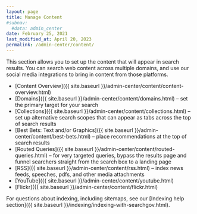 ```yaml
---
layout: page
title: Manage Content
#subnav:
  #data: admin_center
date: February 25, 2021
last_modified_at: April 20, 2023
permalink: /admin-center/content/
---
```

<i class="icon-file"></i> This section allows you to set up the content that will appear in search results. You can search web content across multiple domains, and use our social media integrations to bring in content from those platforms.

* [Content Overview]({{ site.baseurl }}/admin-center/content/content-overview.html)
* [Domains]({{ site.baseurl }}/admin-center/content/domains.html) &ndash; set the primary target for your search
* [Collections]({{ site.baseurl }}/admin-center/content/collections.html) &ndash; set up alternative search scopes that can appear as tabs across the top of search results
* [Best Bets: Text and/or Graphics]({{ site.baseurl }}/admin-center/content/best-bets.html) &ndash; place recommendations at the top of search results
* [Routed Queries]({{ site.baseurl }}/admin-center/content/routed-queries.html) &ndash; for very targeted queries, bypass the results page and funnel searchers straight from the search box to a landing page
* [RSS]({{ site.baseurl }}/admin-center/content/rss.html) &ndash; index news feeds, speeches, pdfs, and other media attachments
* [YouTube]({{ site.baseurl }}/admin-center/content/youtube.html)
* [Flickr]({{ site.baseurl }}/admin-center/content/flickr.html)

For questions about indexing, including sitemaps, see our [Indexing help section]({{ site.baseurl }}/indexing/indexing-with-searchgov.html).